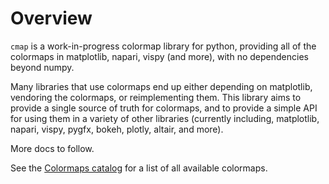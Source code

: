 # Overview

`cmap` is a work-in-progress colormap library for python, providing all of the colormaps
in matplotlib, napari, vispy (and more), with no dependencies beyond numpy.

Many libraries that use colormaps end up either depending on matplotlib, vendoring the
colormaps, or reimplementing them. This library aims to provide a single source of truth
for colormaps, and to provide a simple API for using them in a variety of other libraries (currently including, matplotlib, napari, vispy, pygfx, bokeh, plotly, altair, and more).

More docs to follow.

See the [Colormaps catalog](catalog/index.md) for a list of all available colormaps.

